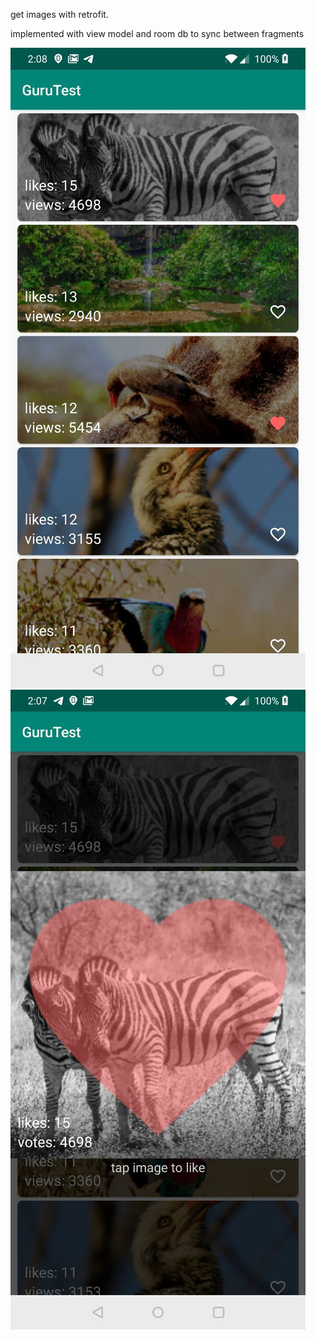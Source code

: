 get images with retrofit.

implemented with view model and room db to sync between fragments




![](https://github.com/Yulin777/retrofit_room_photos_like_android/blob/master/photo5960615932365746641.jpg)
![](https://github.com/Yulin777/retrofit_room_photos_like_android/blob/master/photo5960615932365746640.jpg)
